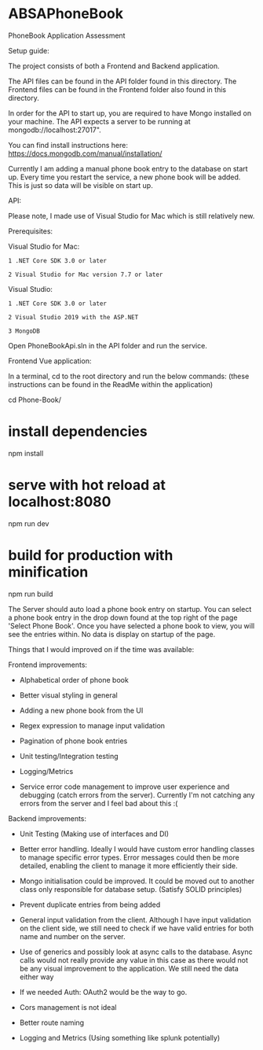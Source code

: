 # ABSAPhoneBook
PhoneBook Application Assessment

Setup guide:

The project consists of both a Frontend and Backend application.

The API files can be found in the API folder found in this directory.
The Frontend files can be found in the Frontend folder also found in this directory.

In order for the API to start up, you are required to have Mongo installed on your machine. 
The API expects a server to be running at mongodb://localhost:27017".

You can find install instructions here: https://docs.mongodb.com/manual/installation/

Currently I am adding a manual phone book entry to the database on start up. 
Every time you restart the service, a new phone book will be added. This is just so data will be visible on start up. 


API:

Please note, I made use of Visual Studio for Mac which is still relatively new. 

Prerequisites:

Visual Studio for Mac:

    1 .NET Core SDK 3.0 or later
    
    2 Visual Studio for Mac version 7.7 or later


Visual Studio:

    1 .NET Core SDK 3.0 or later
    
    2 Visual Studio 2019 with the ASP.NET 
    
    3 MongoDB

Open PhoneBookApi.sln in the API folder and run the service. 


Frontend Vue application:

In a terminal, cd to the root directory and run the below commands: (these instructions can be found in the ReadMe within the application)

cd Phone-Book/


# install dependencies
npm install

# serve with hot reload at localhost:8080
npm run dev

# build for production with minification
npm run build


The Server should auto load a phone book entry on startup. You can select a phone book entry in the drop down found at the top right of the page 'Select Phone Book'. 
Once you have selected a phone book to view, you will see the entries within. No data is display on startup of the page. 


Things that I would improved on if the time was available:

Frontend improvements:

* Alphabetical order of phone book

* Better visual styling in general

* Adding a new phone book from the UI

* Regex expression to manage input validation

* Pagination of phone book entries 

* Unit testing/Integration testing

* Logging/Metrics

* Service error code management to improve user experience and debugging (catch errors from the server).
Currently I'm not catching any errors from the server and I feel bad about this :(


Backend improvements:

* Unit Testing (Making use of interfaces and DI)

* Better error handling. Ideally I would have custom error handling classes to manage specific error types. 
Error messages could then be more detailed, enabling the client to manage it more efficiently their side.

* Mongo initialisation could be improved. 
It could be moved out to another class only responsible for database setup. (Satisfy SOLID principles)

* Prevent duplicate entries from being added

* General input validation from the client. 
Although I have input validation on the client side, we still need to check if we have valid entries for both name and number on the server.

* Use of generics and possibly look at async calls to the database. 
Async calls would not really provide any value in this case as there would not be any visual improvement to the application. 
We still need the data either way

* If we needed Auth: OAuth2 would be the way to go. 

* Cors management is not ideal

* Better route naming 

* Logging and Metrics (Using something like splunk potentially)

